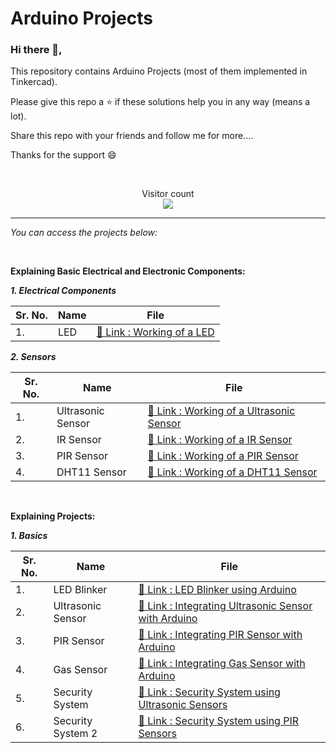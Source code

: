 <h1> Arduino Projects </h1>

### Hi there 👋,
<p> This repository contains Arduino Projects (most of them implemented in Tinkercad). </p>
<p> Please give this repo a ⭐ if these solutions help you in any way (means a lot). </p>
<p> Share this repo with your friends and follow me for more.... </p>
<p> Thanks for the support 😄 </p>
<br>
<p align="center"> 
  Visitor count<br>
  <img src="https://profile-counter.glitch.me/Arduino_Projects/count.svg" />
</p>

<hr>

_You can access the projects below:_

<br>

**Explaining Basic Electrical and Electronic Components:**

***1. Electrical Components***

| Sr. No. | Name | File |
|------|------|------|
|1.|LED|[🔗 Link : Working of a LED](https://github.com/Ipsha/Arduino_Projects/blob/main/Workings/LED.md)|


***2. Sensors***

| Sr. No. | Name | File |
|------|------|------|
|1.|Ultrasonic Sensor|[🔗 Link : Working of a Ultrasonic Sensor](https://github.com/Ipsha/Arduino_Projects/blob/main/Workings/Ultrasonic%20Sensor.md)|
|2.|IR Sensor|[🔗 Link : Working of a IR Sensor](https://github.com/Ipsha/Arduino_Projects/blob/main/Workings/IR%20Sensor.md)|
|3.|PIR Sensor|[🔗 Link : Working of a PIR Sensor](https://github.com/Ipsha/Arduino_Projects/blob/main/Workings/PIR%20Sensor.md)|
|4.|DHT11 Sensor|[🔗 Link : Working of a DHT11 Sensor](https://github.com/Ipsha/Arduino_Projects/blob/main/Workings/DHT11%20Sensor.md)|

<br>

**Explaining Projects:**

***1. Basics***

| Sr. No. | Name | File |
|------|------|------|
|1.|LED Blinker|[🔗 Link : LED Blinker using Arduino](https://github.com/Ipsha/Arduino_Projects/blob/main/Basics/LED_Blinker/LED_Blinker.md)|
|2.|Ultrasonic Sensor|[🔗 Link : Integrating Ultrasonic Sensor with Arduino](https://github.com/Ipsha/Arduino_Projects/blob/main/Basics/Integrating%20Ultrasonic%20Sensor/Ultrasonic_Sensor.md)|
|3.|PIR Sensor|[🔗 Link : Integrating PIR Sensor with Arduino](https://github.com/Ipsha/Arduino_Projects/blob/main/Basics/Integrating%20PIR%20Sensor/PIR%20(Motion%20Sensor).md)|
|4.|Gas Sensor|[🔗 Link : Integrating Gas Sensor with Arduino](https://github.com/Ipsha/Arduino_Projects/blob/main/Basics/Integrating%20Gas%20Sensor/Gas%20Sensor.md)|
|5.|Security System|[🔗 Link : Security System using Ultrasonic Sensors](https://github.com/Ipsha/Arduino_Projects/blob/main/Basics/Security%20System%20using%20Ultrasonic%20Sensors/Basic%20-%20Security%20System.md)|
|6.|Security System 2|[🔗 Link : Security System using PIR Sensors](https://github.com/Ipsha/Arduino_Projects/blob/main/Basics/Security%20System%20using%20PIR%20sensor/Basic%20-%20Security%20System2.md)|
